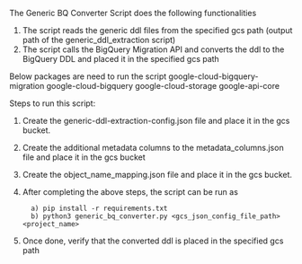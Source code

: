 The Generic BQ Converter Script does the following functionalities

1. The script reads the generic ddl files from the specified gcs path (output path of the generic_ddl_extraction script)
2. The script calls the BigQuery Migration API and converts the ddl to the BigQuery DDL and placed it in the specified gcs path


Below packages are need to run the script
google-cloud-bigquery-migration
google-cloud-bigquery
google-cloud-storage
google-api-core


Steps to run this script:

1.  Create the generic-ddl-extraction-config.json file and place it in the gcs bucket. 

2. Create the additional metadata columns to the metadata_columns.json file and place it in the gcs bucket

3. Create the object_name_mapping.json file and place it in the gcs bucket. 
  
4. After completing the above steps, the script can be run as

         a) pip install -r requirements.txt
         b) python3 generic_bq_converter.py <gcs_json_config_file_path> <project_name>    

5. Once done, verify that the converted ddl is placed in the specified gcs path




